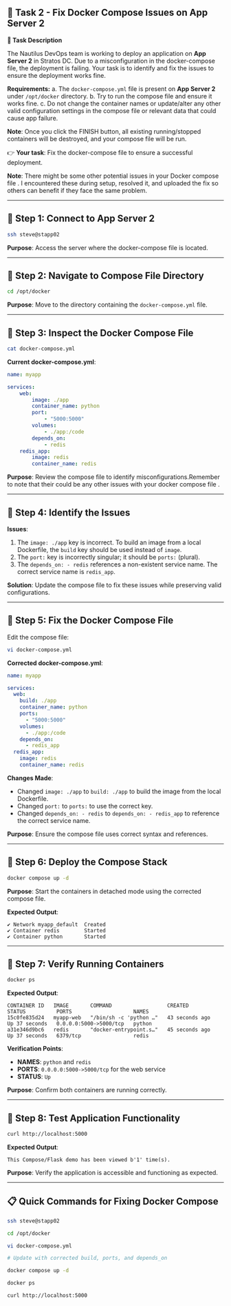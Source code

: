 ## **🌟 Task 2 - Fix Docker Compose Issues on App Server 2**

**📌 Task Description**

The Nautilus DevOps team is working to deploy an application on **App Server 2** in Stratos DC. Due to a misconfiguration in the docker-compose file, the deployment is failing. Your task is to identify and fix the issues to ensure the deployment works fine.

**Requirements:**
a. The `docker-compose.yml` file is present on **App Server 2** under `/opt/docker` directory.
b. Try to run the compose file and ensure it works fine.
c. Do not change the container names or update/alter any other valid configuration settings in the compose file or relevant data that could cause app failure.

**Note**: Once you click the FINISH button, all existing running/stopped containers will be destroyed, and your compose file will be run.

👉 **Your task**: Fix the docker-compose file to ensure a successful deployment.

**Note**: There might be some other potential issues in your Docker compose file . I encountered these during setup, resolved it, and uploaded the fix so others can benefit if they face the same problem.



---

## 🔹 Step 1: Connect to App Server 2

```bash
ssh steve@stapp02
```

**Purpose**: Access the server where the docker-compose file is located.

---

## 🔹 Step 2: Navigate to Compose File Directory

```bash
cd /opt/docker
```

**Purpose**: Move to the directory containing the `docker-compose.yml` file.

---

## 🔹 Step 3: Inspect the Docker Compose File

```bash
cat docker-compose.yml
```

**Current docker-compose.yml**:
```yaml
name: myapp

services:
    web:
        image: ./app
        container_name: python
        port:
            - "5000:5000"
        volumes:
            - ./app:/code
        depends_on:
            - redis
    redis_app:
        image: redis
        container_name: redis
```

**Purpose**: Review the compose file to identify misconfigurations.Remember to note that their could be any other issues with your docker compose file .

---

## 🔹 Step 4: Identify the Issues

**Issues**:
1. The `image: ./app` key is incorrect. To build an image from a local Dockerfile, the `build` key should be used instead of `image`.
2. The `port:` key is incorrectly singular; it should be `ports:` (plural).
3. The `depends_on: - redis` references a non-existent service name. The correct service name is `redis_app`.

**Solution**: Update the compose file to fix these issues while preserving valid configurations.

---

## 🔹 Step 5: Fix the Docker Compose File

Edit the compose file:

```bash
vi docker-compose.yml
```

**Corrected docker-compose.yml**:
```yaml
name: myapp

services:
  web:
    build: ./app
    container_name: python
    ports:
      - "5000:5000"
    volumes:
      - ./app:/code
    depends_on:
      - redis_app
  redis_app:
    image: redis
    container_name: redis
```

**Changes Made**:
- Changed `image: ./app` to `build: ./app` to build the image from the local Dockerfile.
- Changed `port:` to `ports:` to use the correct key.
- Changed `depends_on: - redis` to `depends_on: - redis_app` to reference the correct service name.

**Purpose**: Ensure the compose file uses correct syntax and references.

---

## 🔹 Step 6: Deploy the Compose Stack

```bash
docker compose up -d
```

**Purpose**: Start the containers in detached mode using the corrected compose file.

**Expected Output**:
```
✔ Network myapp_default  Created
✔ Container redis        Started
✔ Container python       Started
```

---

## 🔹 Step 7: Verify Running Containers

```bash
docker ps
```

**Expected Output**:
```
CONTAINER ID   IMAGE       COMMAND                  CREATED          STATUS          PORTS                    NAMES
15c0fe835d24   myapp-web   "/bin/sh -c 'python …"   43 seconds ago   Up 37 seconds   0.0.0.0:5000->5000/tcp   python
a31e346d9bc6   redis       "docker-entrypoint.s…"   45 seconds ago   Up 37 seconds   6379/tcp                 redis
```

**Verification Points**:
- **NAMES**: `python` and `redis`
- **PORTS**: `0.0.0.0:5000->5000/tcp` for the web service
- **STATUS**: `Up`

**Purpose**: Confirm both containers are running correctly.

---

## 🔹 Step 8: Test Application Functionality

```bash
curl http://localhost:5000
```

**Expected Output**:
```
This Compose/Flask demo has been viewed b'1' time(s).
```

**Purpose**: Verify the application is accessible and functioning as expected.

---

## 📋 Quick Commands for Fixing Docker Compose

```bash
ssh steve@stapp02

cd /opt/docker

vi docker-compose.yml

# Update with corrected build, ports, and depends_on

docker compose up -d

docker ps

curl http://localhost:5000
```
